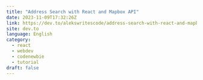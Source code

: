 ```yaml
---
title: "Address Search with React and Mapbox API"
date: 2023-11-09T17:32:26Z
link: https://dev.to/alekswritescode/address-search-with-react-and-mapbox-api-3jlc?utm_medium=RSS&utm_source=news.12bit.vn
site: dev.to
language: English
category:
  - react
  - webdev
  - codenewbie
  - tutorial
draft: false
---
```

